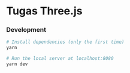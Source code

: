# Tugas Three.js

### Development

```bash
# Install dependencies (only the first time)
yarn

# Run the local server at localhost:8080
yarn dev
```
